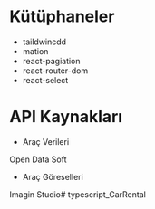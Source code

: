 # Kütüphaneler

- taildwincdd
- mation
- react-pagiation
- react-router-dom
- react-select

#  API Kaynakları
- Araç Verileri

Open Data Soft

- Araç Göreselleri

Imagin Studio# typescript_CarRental
